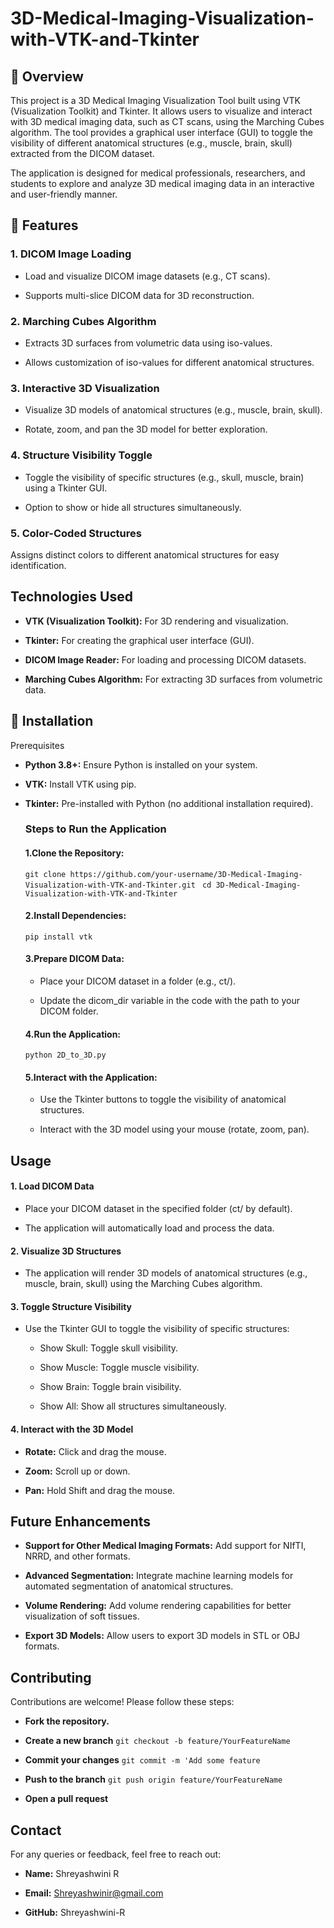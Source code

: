 # 3D-Medical-Imaging-Visualization-with-VTK-and-Tkinter
## 📖 Overview
This project is a 3D Medical Imaging Visualization Tool built using VTK (Visualization Toolkit) and Tkinter. It allows users to visualize and interact with 3D medical imaging data, such as CT scans, using the Marching Cubes algorithm. The tool provides a graphical user interface (GUI) to toggle the visibility of different anatomical structures (e.g., muscle, brain, skull) extracted from the DICOM dataset.

The application is designed for medical professionals, researchers, and students to explore and analyze 3D medical imaging data in an interactive and user-friendly manner.
## 🚀 Features
### 1. DICOM Image Loading
- Load and visualize DICOM image datasets (e.g., CT scans).

- Supports multi-slice DICOM data for 3D reconstruction.
### 2. Marching Cubes Algorithm
- Extracts 3D surfaces from volumetric data using iso-values.

- Allows customization of iso-values for different anatomical structures. 
### 3. Interactive 3D Visualization
- Visualize 3D models of anatomical structures (e.g., muscle, brain, skull).

- Rotate, zoom, and pan the 3D model for better exploration.
### 4. Structure Visibility Toggle
- Toggle the visibility of specific structures (e.g., skull, muscle, brain) using a Tkinter GUI.

- Option to show or hide all structures simultaneously.
### 5. Color-Coded Structures
Assigns distinct colors to different anatomical structures for easy identification.

## Technologies Used
- **VTK (Visualization Toolkit):** For 3D rendering and visualization.

- **Tkinter:** For creating the graphical user interface (GUI).

- **DICOM Image Reader:** For loading and processing DICOM datasets.

- **Marching Cubes Algorithm:** For extracting 3D surfaces from volumetric data.

## 🔧 Installation
Prerequisites
- **Python 3.8+:** Ensure Python is installed on your system.

- **VTK:** Install VTK using pip.

- **Tkinter:** Pre-installed with Python (no additional installation required).
  ### Steps to Run the Application
  #### 1.Clone the Repository:
  ```git clone https://github.com/your-username/3D-Medical-Imaging-Visualization-with-VTK-and-Tkinter.git ```
  ```cd 3D-Medical-Imaging-Visualization-with-VTK-and-Tkinter```
  #### 2.Install Dependencies:
  ```pip install vtk```
  #### 3.Prepare DICOM Data:
  - Place your DICOM dataset in a folder (e.g., ct/).

  - Update the dicom_dir variable in the code with the path to your DICOM folder.
  #### 4.Run the Application:
  ```python 2D_to_3D.py ```
  #### 5.Interact with the Application:
  - Use the Tkinter buttons to toggle the visibility of anatomical structures.

  - Interact with the 3D model using your mouse (rotate, zoom, pan).
 
## Usage
#### 1. Load DICOM Data
- Place your DICOM dataset in the specified folder (ct/ by default).

- The application will automatically load and process the data.
#### 2. Visualize 3D Structures
- The application will render 3D models of anatomical structures (e.g., muscle, brain, skull) using the Marching Cubes algorithm.
#### 3. Toggle Structure Visibility
- Use the Tkinter GUI to toggle the visibility of specific structures:

    - Show Skull: Toggle skull visibility.

    - Show Muscle: Toggle muscle visibility.

    - Show Brain: Toggle brain visibility.

    - Show All: Show all structures simultaneously.
#### 4. Interact with the 3D Model
- **Rotate:** Click and drag the mouse.

- **Zoom:** Scroll up or down.

- **Pan:** Hold Shift and drag the mouse.

## Future Enhancements
- **Support for Other Medical Imaging Formats:** Add support for NIfTI, NRRD, and other formats.

- **Advanced Segmentation:** Integrate machine learning models for automated segmentation of anatomical structures.

- **Volume Rendering:** Add volume rendering capabilities for better visualization of soft tissues.

- **Export 3D Models:** Allow users to export 3D models in STL or OBJ formats.
## Contributing
Contributions are welcome! Please follow these steps:

- **Fork the repository.**

- **Create a new branch**
```git checkout -b feature/YourFeatureName```

- **Commit your changes**
```git commit -m 'Add some feature```

- **Push to the branch**
```git push origin feature/YourFeatureName```

- **Open a pull request**

## Contact
For any queries or feedback, feel free to reach out:

- **Name:** Shreyashwini R

- **Email:** Shreyashwinir@gmail.com

- **GitHub:** Shreyashwini-R



